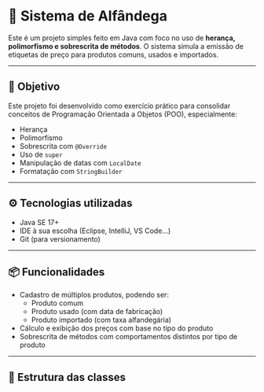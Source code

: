 # 💼 Sistema de Alfândega

Este é um projeto simples feito em Java com foco no uso de **herança, polimorfismo e sobrescrita de métodos**. O sistema simula a emissão de etiquetas de preço para produtos comuns, usados e importados.

---

## 🧠 Objetivo

Este projeto foi desenvolvido como exercício prático para consolidar conceitos de Programação Orientada a Objetos (POO), especialmente:

- Herança
- Polimorfismo
- Sobrescrita com `@Override`
- Uso de `super`
- Manipulação de datas com `LocalDate`
- Formatação com `StringBuilder`

---

## ⚙️ Tecnologias utilizadas

- Java SE 17+
- IDE à sua escolha (Eclipse, IntelliJ, VS Code...)
- Git (para versionamento)

---

## 📦 Funcionalidades

- Cadastro de múltiplos produtos, podendo ser:
  - Produto comum
  - Produto usado (com data de fabricação)
  - Produto importado (com taxa alfandegária)
- Cálculo e exibição dos preços com base no tipo do produto
- Sobrescrita de métodos com comportamentos distintos por tipo de produto

---

## 🧱 Estrutura das classes

